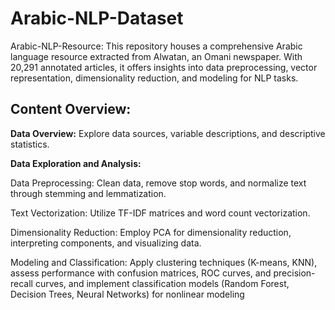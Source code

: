 # Arabic-NLP-Dataset
Arabic-NLP-Resource: This repository houses a comprehensive Arabic language resource extracted from Alwatan, an Omani newspaper. With 20,291 annotated articles, it offers insights into data preprocessing, vector representation, dimensionality reduction, and modeling for NLP tasks.

## **Content Overview:**

**Data Overview:** Explore data sources, variable descriptions, and descriptive statistics. 

**Data Exploration and Analysis:**

Data Preprocessing: Clean data, remove stop words, and normalize text through stemming and lemmatization. 

Text Vectorization: Utilize TF-IDF matrices and word count vectorization. 

Dimensionality Reduction: Employ PCA for dimensionality reduction, interpreting components, and visualizing data. 

Modeling and Classification: Apply clustering techniques (K-means, KNN), assess performance with confusion matrices, ROC curves, and precision-recall curves, and implement classification models (Random Forest, Decision Trees, Neural Networks) for nonlinear modeling
